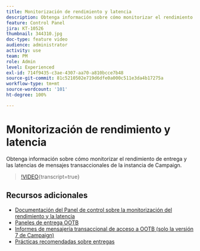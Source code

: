 ```yaml
---
title: Monitorización de rendimiento y latencia
description: Obtenga información sobre cómo monitorizar el rendimiento de entrega y las latencias de mensajes transaccionales de la instancia de Campaign.
feature: Control Panel
jira: KT-10526
thumbnail: 344310.jpg
doc-type: feature video
audience: administrator
activity: use
team: PM
role: Admin
level: Experienced
exl-id: 714f9435-c3ae-4307-aa70-a810bcce7b48
source-git-commit: 81c5210502e719d6dfe0a000c511e3da4b17275a
workflow-type: tm+mt
source-wordcount: '101'
ht-degree: 100%

---
```


# Monitorización de rendimiento y latencia

Obtenga información sobre cómo monitorizar el rendimiento de entrega y las latencias de mensajes transaccionales de la instancia de Campaign.

>[!VIDEO](https://video.tv.adobe.com/v/344310/?learn=on){transcript=true}

## Recursos adicionales

* [Documentación del Panel de control sobre la monitorización del rendimiento y la latencia](https://experienceleague.adobe.com/docs/control-panel/using/performance-monitoring/thoughputs-latencies.html?lang=es#)
* [Paneles de entrega OOTB](https://experienceleague.adobe.com/docs/campaign-classic/using/sending-messages/monitoring-deliveries/delivery-dashboard.html?lang=es)
* [Informes de mensajería transaccional de acceso a OOTB (solo la versión 7 de Campaign)](https://experienceleague.adobe.com/docs/campaign-classic/using/transactional-messaging/reports/about-transactional-messaging-reports.html?lang=es)
* [Prácticas recomendadas sobre entregas](https://experienceleague.adobe.com/docs/campaign-standard/using/communication-channels/delivery-bestpractices/delivery-best-practices.html?lang=es)
